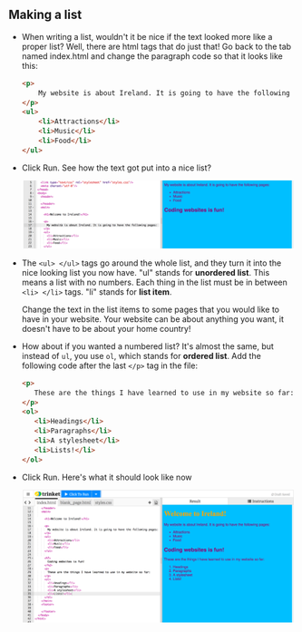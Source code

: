 ## Making a list

- When writing a list, wouldn't it be nice if the text looked more like a proper list? Well, there are html tags that do just that! Go back to the tab named index.html and change the paragraph code so that it looks like this:

    ```html
    <p>
        My website is about Ireland. It is going to have the following pages:
    </p>
    <ul>
        <li>Attractions</li>
        <li>Music</li>
        <li>Food</li>
    </ul>
    ```


- Click Run. See how the text got put into a nice list? 

  ![Unordered list](images/UnorderedList.png)

- The `<ul> </ul>` tags go around the whole list, and they turn it into the nice looking list you now have. "ul" stands for **unordered list**. This means a list with no numbers. Each thing in the list must be in between `<li> </li>` tags. "li" stands for **list item**. 

    Change the text in the list items to some pages that you would like to have in your website. Your website can be about anything you want, it doesn't have to be about your home country!

- How about if you wanted a numbered list? It's almost the same, but instead of `ul`, you use `ol`, which stands for **ordered list**. Add the following code after the last `</p>` tag in the file:
   ```html
   <p>
      These are the things I have learned to use in my website so far:
   </p>
   <ol>
      <li>Headings</li>
      <li>Paragraphs</li>
      <li>A stylesheet</li>
      <li>Lists!</li>
   </ol>
   ```
- Click Run. Here's what it should look like now 

    ![Ordered list](images/OrderedList.png)



